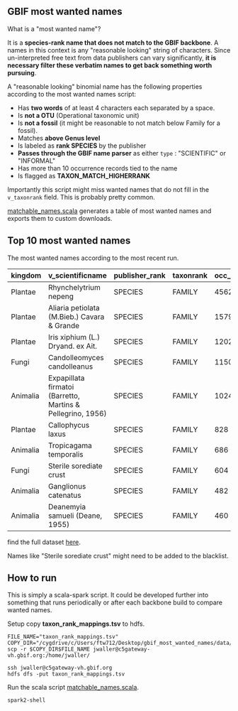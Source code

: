 ## GBIF most wanted names

What is a "most wanted name"? 

It is a **species-rank name that does not match to the GBIF backbone**. A names in this context is any "reasonable looking" string of characters. Since un-interpreted free text from data publishers can vary significantly, **it is necessary filter these verbatim names to get back something worth pursuing**. 

A "reasonable looking" binomial name has the following properties according to the most wanted names script: 

* Has **two words** of at least 4 characters each separated by a space. 
* Is **not a OTU** (Operational taxonomic unit) 
* Is **not a fossil** (it might be reasonable to not match below Family for a fossil). 
* Matches **above Genus level**
* Is labeled as **rank SPECIES** by the publisher 
* **Passes through the GBIF name parser** as either `type` : "SCIENTIFIC" or "INFORMAL"
* Has more than 10 occurrence records tied to the name
* Is flagged as **TAXON_MATCH_HIGHERRANK**

Importantly this script might miss wanted names that do not fill in the  `v_taxonrank` field. This is probably pretty common.

[matchable_names.scala](https://github.com/jhnwllr/gbif_most_wanted_names/blob/master/scala/matchable_names.scala) generates a table of most wanted names and exports them to custom downloads. 

## Top 10 most wanted names 

The most wanted names according to the most recent run. 

| kingdom  | v_scientificname                                            | publisher_rank | taxonrank | occ_count | n_dataset | n_publisher |
| -------- | ----------------------------------------------------------- | -------------- | --------- | --------- | --------- | ----------- |
| Plantae  | Rhynchelytrium nepeng                                       | SPECIES        | FAMILY    | 4562      | 2         | 1           |
| Plantae  | Aliaria petiolata (M.Bieb.) Cavara & Grande                 | SPECIES        | FAMILY    | 1579      | 3         | 1           |
| Plantae  | Iris xiphium (L.) Dryand. ex Ait.                           | SPECIES        | FAMILY    | 1202      | 2         | 1           |
| Fungi    | Candolleomyces candolleanus                                 | SPECIES        | FAMILY    | 1150      | 1         | 1           |
| Animalia | Expapillata firmatoi (Barretto, Martins & Pellegrino, 1956) | SPECIES        | FAMILY    | 1024      | 1         | 1           |
| Plantae  | Callophycus laxus                                           | SPECIES        | FAMILY    | 828       | 5         | 5           |
| Animalia | Tropicagama temporalis                                      | SPECIES        | FAMILY    | 686       | 3         | 3           |
| Fungi    | Sterile sorediate crust                                     | SPECIES        | FAMILY    | 604       | 1         | 1           |
| Animalia | Ganglionus catenatus                                        | SPECIES        | FAMILY    | 482       | 2         | 2           |
| Animalia | Deanemyia samueli (Deane, 1955)                             | SPECIES        | FAMILY    | 460       | 1         | 1           |

find the full dataset [here](http://download.gbif.org/custom_download/jwaller/gbif_most_wanted_names.tsv).

Names like "Sterile sorediate crust" might need to be added to the blacklist. 

## How to run

This is simply a scala-spark script. It could be developed further into something that runs periodically or after each backbone build to compare wanted names. 

Setup copy **taxon_rank_mappings.tsv** to hdfs. 

```shell
FILE_NAME="taxon_rank_mappings.tsv" 
COPY_DIR="/cygdrive/c/Users/ftw712/Desktop/gbif_most_wanted_names/data/"
scp -r $COPY_DIR$FILE_NAME jwaller@c5gateway-vh.gbif.org:/home/jwaller/

ssh jwaller@c5gateway-vh.gbif.org
hdfs dfs -put taxon_rank_mappings.tsv
```

Run the scala script [matchable_names.scala](https://github.com/jhnwllr/gbif_most_wanted_names/blob/master/scala/matchable_names.scala).

```shell
spark2-shell
```











